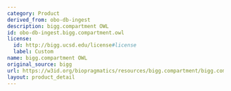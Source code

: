 ```yaml
---
category: Product
derived_from: obo-db-ingest
description: bigg.compartment OWL
id: obo-db-ingest.bigg.compartment.owl
license:
  id: http://bigg.ucsd.edu/license#license
  label: Custom
name: bigg.compartment OWL
original_source: bigg
url: https://w3id.org/biopragmatics/resources/bigg.compartment/bigg.compartment.owl
layout: product_detail
---
```

